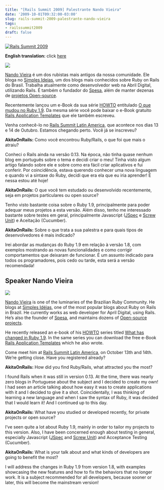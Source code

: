 ```yaml
---
title: "[Rails Summit 2009] Palestrante Nando Vieira"
date: '2009-10-01T09:32:00-03:00'
slug: rails-summit-2009-palestrante-nando-vieira
tags:
- railssummit2009
draft: false
---
```


[![Rails Summit 2009](http://railssummit.com.br/imgs/43/original/728x90.gif)](http://www.railssummit.com.br?utm_campaign=Railssummit&utm_source=banner_parceiros&utm_medium=banner&utm_content=por_728x90)

**English translation:** click [here](/2009/10/01/rails-summit-2009-palestrante-nando-vieira#nando_english)

[![](http://railssummit.locaweb.com.br/imgs/20/original/nando.jpg)](http://www.railssummit.com.br)

[Nando Vieira](http://railssummit.locaweb.com.br/pt-BR/speakers#nando_vieira) é um dos rubistas mais antigos da nossa comunidade. Ele bloga no [Simples Ideias](http://simplesideias.com.br/), um dos blogs mais conhecidos sobre Ruby on Rails do Brasil. Trabalha atualmente como desenvolvedor web na Abril Digital, utilizando Rails. É também o fundador do [Spesa](http://spesa.com.br/), além de manter dezenas de [projetos Open-source](http://github.com/fnando).

Recentemente lançou um e-Book da sua série [HOWTO](http://howto.simplesideias.com.br/) entitulado [O que mudou no Ruby 1.9](http://simplesideias.com.br/pdf-o-que-mudou-no-ruby-1-9/). Da mesma série você pode baixar o e-Book gratuito [Rails Application Templates](http://howto.simplesideias.com.br/rails-application-templates) que ele também escreveu.

Venha conhecê-lo no [Rails Summit Latin America](http://www.railssummit.com.br), que acontece nos dias 13 e 14 de Outubro. Estamos chegando perto. Você já se inscreveu?

**AkitaOnRails:** Como você encontrou Ruby/Rails, o que foi que mais o atraiu?

Conheci o Rails ainda na versão 0.13. Na época, não tinha quase nenhum blog em português sobre o tema e decidi criar o meu! Tinha visto algum artigo falando sobre ele e sobre como era fácil criar aplicativos e fui conferir. Por coincidência, estava querendo conhecer uma nova linguagem e quando vi a sintaxe do Ruby, decidi que era ela que eu iria aprender! E nessa estou até hoje!

**AkitaOnRails:** O que você tem estudado ou desenvolvido recentemente, seja em projetos particulares ou open source?

Tenho visto bastante coisa sobre o Ruby 1.9, principalmente para poder adequar meus projetos a esta versão. Além disso, tenho me interessado bastante sobre testes em geral, principalmente Javascript ([JSpec](http://visionmedia.github.com/jspec/) e [Screw Unit](http://pivotallabs.com/users/nick/blog/articles/433-screw-unit-a-new-js-testing-framework-version-0-1)) e Aceitação (Cucumber).

**AkitaOnRails:** Sobre o que trata a sua palestra e para quais tipos de desenvolvedores é mais indicado?

Irei abordar as mudanças do Ruby 1.9 em relação à versão 1.8, com exemplos mostrando as novas funcionalidades e como corrigir comportamentos que deixaram de funcionar. É um assunto indicado para todos os programadores, pois cedo ou tarde, esta será a versão recomendada!


## Speaker Nando Vieira

[![](http://railssummit.locaweb.com.br/imgs/20/original/nando.jpg)](http://www.railssummit.com.br/en/home)

[Nando Vieira](http://railssummit.locaweb.com.br/en/speakers#nando_vieira) is one of the luminaries of the Brazilian Ruby Community. He blogs at [Simples Idéias](http://simplesideias.com.br/), one of the most popular blogs about Ruby on Rails in Brazil. He currently works as web developer for April Digital, using Rails. He’s also the founder of [Spesa](http://spesa.com.br/), and maintains dozens of [Open-source projects](http://github.com/fnando).

He recently released an e-book of his [HOWTO](http://howto.simplesideias.com.br/) series titled [What has changed in Ruby 1.9](http://howto.simplesideias.com.br/o-que-mudou-no-ruby-19/). In the same series you can download the free e-Book [Rails Application Templates](http://howto.simplesideias.com.br/rails-application-templates) which he also wrote.

Come meet him at [Rails Summit Latin America](http://www.railssummit.com.br/en/home), on October 13th and 14th. We’re getting close. Have you registered already?

**AkitaOnRails:** How did you find Ruby/Rails, what attracted you the most?

I found Rails when it was still in version 0.13. At the time, there was nearly zero blogs in Portuguese about the subject and I decided to create my own! I had seen an article talking about how easy it was to create applications with it and I decided to give it a shot. Coincidentally, I was thinking of learning a new language and when I saw the syntax of Ruby, it was decided that I would learn it! And I continued up to this day.

**AkitaOnRails:** What have you studied or developed recently, for private projects or open source?

I’ve seen quite a lot about Ruby 1.9, mainly in order to tailor my projects to this version. Also, I have been concerned enough about testing in general, especially Javascript ([JSpec](http://visionmedia.github.com/jspec/) and [Screw Unit](http://pivotallabs.com/users/nick/blog/articles/433-screw-unit-a-new-js-testing-framework-version-0-1)) and Acceptance Testing (Cucumber).

**AkitaOnRails:** What is your talk about and what kinds of developers are going to benefit the most?

I will address the changes in Ruby 1.9 from version 1.8, with examples showcasing the new features and how to fix the behaviors that no longer work. It is a subject recommended for all developers, because sooner or later, this will become the mainstream version!

